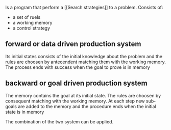 Is a program that perform a [[Search strategies]] to a problem.
Consists of: 
- a set of ruels
- a working memory
- a control strategy


## forward or data driven production system
Its initial states consists of the initial knowledge about the problem and the rules are choosen by antecendent matching them with the working memory. The process ends with success when the goal to prove is in memory

## backward or goal driven production system
The memory contains the goal at its initial state. The rules are choosen by consequent matching with the working memory. At each step new sub-goals are added to the memory and the procedure ends when the initial state is in memory

The combination of the two system can be applied.